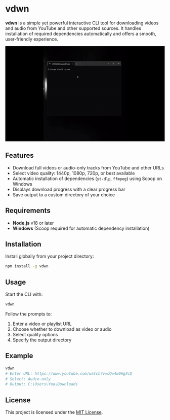 # vdwn

**vdwn** is a simple yet powerful interactive CLI tool for downloading videos and audio from YouTube and other supported sources. It handles installation of required dependencies automatically and offers a smooth, user-friendly experience.

 <img src="gif/ss.gif" alt="Demo" height="300" />

## Features

* Download full videos or audio-only tracks from YouTube and other URLs
* Select video quality: 1440p, 1080p, 720p, or best available
* Automatic installation of dependencies (`yt-dlp`, `ffmpeg`) using Scoop on Windows
* Displays download progress with a clear progress bar
* Save output to a custom directory of your choice

## Requirements

* **Node.js** v18 or later
* **Windows** (Scoop required for automatic dependency installation)

## Installation

Install globally from your project directory:

```bash
npm install -g vdwn
```

## Usage

Start the CLI with:

```bash
vdwn
```

Follow the prompts to:

1. Enter a video or playlist URL
2. Choose whether to download as video or audio
3. Select quality options
4. Specify the output directory

## Example

```bash
vdwn
# Enter URL: https://www.youtube.com/watch?v=dQw4w9WgXcQ
# Select: Audio-only
# Output: C:\Users\You\Downloads
```

## License

This project is licensed under the [MIT License](LICENSE).

